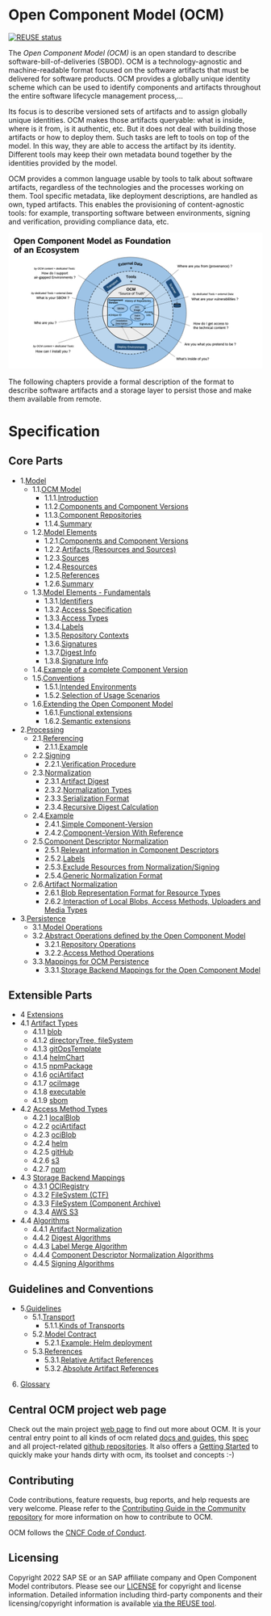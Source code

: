 # Open Component Model (OCM)

[![REUSE status](https://api.reuse.software/badge/github.com/open-component-model/ocm-spec)](https://api.reuse.software/info/github.com/open-component-model/ocm-spec)

The _Open Component Model (OCM)_ is an open standard to describe software-bill-of-deliveries (SBOD). OCM is a technology-agnostic and machine-readable format focused on the software artifacts that must be delivered for software products. OCM provides a globally unique identity scheme which can be used to identify components and artifacts throughout the entire software lifecycle management process,...

Its focus is to describe versioned sets of artifacts and to assign globally unique identities. OCM makes those artifacts queryable: what is inside, where is it from, is it authentic, etc. But it does not deal with building those artifacts or how to deploy them. Such tasks are left to tools on top of the model. In this way, they are able to access the artifact by its identity. Different tools may keep their own metadata bound together by the identities provided by the model.

OCM provides a common language usable by tools to talk about software artifacts, regardless of the technologies and the processes working on them. Tool specific metadata, like deployment descriptions, are handled as own, typed artifacts. This enables the provisioning of content-agnostic tools: for example, transporting software between environments, signing and verification, providing compliance data, etc.

![OCM Overview](doc/OCM-Ecosystem.png)

The following chapters provide a formal description of the format to describe software artifacts and a storage layer to persist those and make them available from remote.

# Specification

## Core Parts

* 1.[Model](doc/01-model/README.md)
  * 1.1.[OCM Model](doc/01-model/01-model.md#ocm-model)
    * 1.1.1.[Introduction](doc/01-model/01-model.md#introduction)
    * 1.1.2.[Components and Component Versions](doc/01-model/01-model.md#components-and-component-versions)
    * 1.1.3.[Component Repositories](doc/01-model/01-model.md#component-repositories)
    * 1.1.4.[Summary](doc/01-model/01-model.md#summary)
  * 1.2.[Model Elements](doc/01-model/02-elements-toplevel.md#model-elements)
    * 1.2.1.[Components and Component Versions](doc/01-model/02-elements-toplevel.md#components-and-component-versions)
    * 1.2.2.[Artifacts (Resources and Sources)](doc/01-model/02-elements-toplevel.md#artifacts-resources-and-sources)
    * 1.2.3.[Sources](doc/01-model/02-elements-toplevel.md#sources)
    * 1.2.4.[Resources](doc/01-model/02-elements-toplevel.md#resources)
    * 1.2.5.[References](doc/01-model/02-elements-toplevel.md#references)
    * 1.2.6.[Summary](doc/01-model/02-elements-toplevel.md#summary)
  * 1.3.[Model Elements - Fundamentals](doc/01-model/03-elements-sub.md)
    * 1.3.1.[Identifiers](doc/01-model/03-elements-sub.md#identifiers)
    * 1.3.2.[Access Specification](doc/01-model/03-elements-sub.md#access-specification)
    * 1.3.3.[Access Types](doc/01-model/03-elements-sub.md#access-types)
    * 1.3.4.[Labels](doc/01-model/03-elements-sub.md#labels)
    * 1.3.5.[Repository Contexts](doc/01-model/03-elements-sub.md#repository-contexts)
    * 1.3.6.[Signatures](doc/01-model/03-elements-sub.md#signatures)
    * 1.3.7.[Digest Info](doc/01-model/03-elements-sub.md#digest-info)
    * 1.3.8.[Signature Info](doc/01-model/03-elements-sub.md#signature-info)
  * 1.4.[Example of a complete Component Version](doc/01-model/04-example.md#example-of-a-complete-component-version)
  * 1.5.[Conventions](doc/01-model/06-conventions.md#conventions)
    * 1.5.1.[Intended Environments](doc/01-model/06-conventions.md#intended-environments)
    * 1.5.2.[Selection of Usage Scenarios](doc/01-model/06-conventions.md#selection-of-usage-scenarios)
  * 1.6.[Extending the Open Component Model](doc/01-model/07-extensions.md#extending-the-open-component-model)
    * 1.6.1.[Functional extensions](doc/01-model/07-extensions.md#functional-extensions)
    * 1.6.2.[Semantic extensions](doc/01-model/07-extensions.md#semantic-extensions)
* 2.[Processing](doc/02-processing/README.md)
  * 2.1.[Referencing](doc/02-processing/01-references.md#referencing)
    * 2.1.1.[Example](doc/02-processing/01-references.md#example)
  * 2.2.[Signing](doc/02-processing/03-signing.md#signing)
    * 2.2.1.[Verification Procedure](doc/02-processing/03-signing.md#verification-procedure)
  * 2.3.[Normalization](doc/02-processing/04-digest.md#normalization)
    * 2.3.1.[Artifact Digest](doc/02-processing/04-digest.md#artifact-digest)
    * 2.3.2.[Normalization Types](doc/02-processing/04-digest.md#normalization-types)
    * 2.3.3.[Serialization Format](doc/02-processing/04-digest.md#serialization-format)
    * 2.3.4.[Recursive Digest Calculation](doc/02-processing/04-digest.md#recursive-digest-calculation)
  * 2.4.[Example](doc/02-processing/04-digest.md#example)
    * 2.4.1.[Simple Component-Version](doc/02-processing/04-digest.md#simple-component-version)
    * 2.4.2.[Component-Version With Reference](doc/02-processing/04-digest.md#component-version-with-reference)
  * 2.5.[Component Descriptor Normalization](doc/02-processing/04-digest.md#component-descriptor-normalization)
    * 2.5.1.[Relevant information in Component Descriptors](doc/02-processing/04-digest.md#relevant-information-in-component-descriptors)
    * 2.5.2.[Labels](doc/02-processing/04-digest.md#labels)
    * 2.5.3.[Exclude Resources from Normalization/Signing](doc/02-processing/04-digest.md#exclude-resources-from-normalizationsigning)
    * 2.5.4.[Generic Normalization Format](doc/02-processing/04-digest.md#generic-normalization-format)
  * 2.6.[Artifact Normalization](doc/02-processing/04-digest.md#artifact-normalization)
    * 2.6.1.[Blob Representation Format for Resource Types](doc/02-processing/04-digest.md#blob-representation-format-for-resource-types)
    * 2.6.2.[Interaction of Local Blobs, Access Methods, Uploaders and Media Types](doc/02-processing/04-digest.md#interaction-of-local-blobs-access-methods-uploaders-and-media-types)
* 3.[Persistence](doc/03-persistence/README.md)
  * 3.1.[Model Operations](doc/03-persistence/01-operations.md#model-operations)
  * 3.2.[Abstract Operations defined by the Open Component Model](doc/03-persistence/01-operations.md#abstract-operations-defined-by-the-open-component-model)
    * 3.2.1.[Repository Operations](doc/03-persistence/01-operations.md#repository-operations)
    * 3.2.2.[Access Method Operations](doc/03-persistence/01-operations.md#access-method-operations)
  * 3.3.[Mappings for OCM Persistence](doc/03-persistence/02-mappings.md#mappings-for-ocm-persistence)
    * 3.3.1.[Storage Backend Mappings for the Open Component Model](doc/03-persistence/02-mappings.md#storage-backend-mappings-for-the-open-component-model)

## Extensible Parts

* 4 [Extensions](doc/04-extensions/README.md)
* 4.1 [Artifact Types](doc/04-extensions/01-artifact-types/README.md)
  * 4.1.1 [blob](doc/04-extensions/01-artifact-types/blob.md)                               
  * 4.1.2 [directoryTree, fileSystem](doc/04-extensions/01-artifact-types/file-system.md) 
  * 4.1.3 [gitOpsTemplate](doc/04-extensions/01-artifact-types/gitops.md)                   
  * 4.1.4 [helmChart](doc/04-extensions/01-artifact-types/helmchart.md)                     
  * 4.1.5 [npmPackage](doc/04-extensions/01-artifact-types/npm.md)                          
  * 4.1.6 [ociArtifact](doc/04-extensions/01-artifact-types/oci-artifact.md)                
  * 4.1.7 [ociImage](doc/04-extensions/01-artifact-types/oci-image.md)                     
  * 4.1.8 [executable](doc/04-extensions/01-artifact-types/executable.md)                   
  * 4.1.9 [sbom](doc/04-extensions/01-artifact-types/sbom.md)
* 4.2 [Access Method Types](doc/04-extensions/02-access-types/README.md)
  * 4.2.1 [localBlob](doc/04-extensions/02-access-types/localblob.md)     
  * 4.2.2 [ociArtifact](doc/04-extensions/02-access-types/ociartifact.md) 
  * 4.2.3 [ociBlob](doc/04-extensions/02-access-types/ociblob.md)         
  * 4.2.4 [helm](doc/04-extensions/02-access-types/helm.md)               
  * 4.2.5 [gitHub](doc/04-extensions/02-access-types/github.md)           
  * 4.2.6 [s3](doc/04-extensions/02-access-types/s3.md)                   
  * 4.2.7 [npm](doc/04-extensions/02-access-types/npm.md)     
* 4.3 [Storage Backend Mappings](doc/04-extensions/03-storage-backends/README.md)
  * 4.3.1 [OCIRegistry](doc/04-extensions/03-storage-backend/soci.md)                                  
  * 4.3.2 [FileSystem (CTF)](doc/04-extensions/03-storage-backends/ctf.md)                             
  * 4.3.3 [FileSystem (Component Archive)](doc/04-extensions/03-storage-backends/component-archive.md) 
  * 4.3.4 [AWS S3](doc/04-extensions/03-storage-backends/s3.md)       
* 4.4 [Algorithms](doc/04-extensions/04-algorithms/README.md)
  * 4.4.1 [Artifact Normalization](doc/04-algorithms/04-algorithms/artifact-normalization-types.md)
  * 4.4.2 [Digest Algorithms](doc/04-algorithms/04-algorithms/label-merge-algorithms.md)
  * 4.4.3 [Label Merge Algorithm](doc/04-algorithms/04-algorithms/digest-algorithms.md)
  * 4.4.4 [Component Descriptor Normalization Algorithms](doc/04-algorithms/04-algorithms/component-descriptor-normalization-algorithms.md)
  * 4.4.5 [Signing Algorithms](doc/04-algorithms/04-algorithms/signing-algorithms.md)

## Guidelines and Conventions

* 5.[Guidelines](doc/05-guidelines/README.md)
  * 5.1.[Transport](doc/05-guidelines/01-transport.md#transport)
    * 5.1.1.[Kinds of Transports](doc/05-guidelines/01-transport.md#kinds-of-transports)
  * 5.2.[Model Contract](doc/05-guidelines/02-contract.md#model-contract)
    * 5.2.1.[Example: Helm deployment](doc/05-guidelines/02-contract.md#example-helm-deployment)
  * 5.3.[References](doc/05-guidelines/03-references.md#references)
    * 5.3.1.[Relative Artifact References](doc/05-guidelines/03-references.md#relative-artifact-references)
    * 5.3.2.[Absolute Artifact References](doc/05-guidelines/03-references.md#absolute-artifact-references)

6.  [Glossary](doc/glossary.md)

## Central OCM project web page

Check out the main project [web page](https://ocm.software) to find out more about OCM. It is your central entry point to all kinds of ocm related [docs and guides](https://ocm.software/docoverview/context), this [spec](https://ocm.software/spec/) and all project-related [github repositories](https://github.com/open-component-model). It also offers a [Getting Started](https://ocm.software/docguides/getting-started-with-ocm) to quickly make your hands dirty with ocm, its toolset and concepts :-)

## Contributing

Code contributions, feature requests, bug reports, and help requests are very welcome. Please refer to the [Contributing Guide in the Community repository](https://github.com/open-component-model/community/blob/main/CONTRIBUTING.md) for more information on how to contribute to OCM.

OCM follows the [CNCF Code of Conduct](https://github.com/cncf/foundation/blob/main/code-of-conduct.md).

## Licensing

Copyright 2022 SAP SE or an SAP affiliate company and Open Component Model contributors.
Please see our [LICENSE](LICENSE) for copyright and license information.
Detailed information including third-party components and their licensing/copyright information is available [via the REUSE tool](https://api.reuse.software/info/github.com/open-component-model/ocm-spec).
